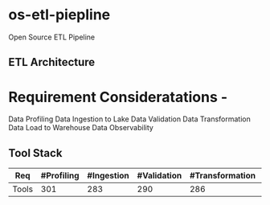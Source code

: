 # os-etl-piepline
Open Source ETL Pipeline

## ETL Architecture

# Requirement Consideratations -
Data Profiling
Data Ingestion to Lake
Data Validation
Data Transformation
Data Load to Warehouse
Data Observability

## Tool Stack
Req | #Profiling | #Ingestion | #Validation | #Transformation | #Loading | #Observability
--- | --- | --- | --- |--- |--- |---
Tools | 301 | 283 | 290 | 286 | 289 | 285 
